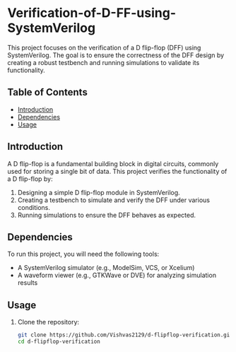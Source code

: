 # Verification-of-D-FF-using-SystemVerilog


This project focuses on the verification of a D flip-flop (DFF) using SystemVerilog. The goal is to ensure the correctness of the DFF design by creating a robust testbench and running simulations to validate its functionality.

## Table of Contents
- [Introduction](#introduction)
- [Dependencies](#dependencies)
- [Usage](#usage)

## Introduction

A D flip-flop is a fundamental building block in digital circuits, commonly used for storing a single bit of data. This project verifies the functionality of a D flip-flop by:
1. Designing a simple D flip-flop module in SystemVerilog.
2. Creating a testbench to simulate and verify the DFF under various conditions.
3. Running simulations to ensure the DFF behaves as expected.


## Dependencies

To run this project, you will need the following tools:
- A SystemVerilog simulator (e.g., ModelSim, VCS, or Xcelium)
- A waveform viewer (e.g., GTKWave or DVE) for analyzing simulation results

## Usage

1. Clone the repository:
   ```bash
   git clone https://github.com/Vishvas2129/d-flipflop-verification.git
   cd d-flipflop-verification

